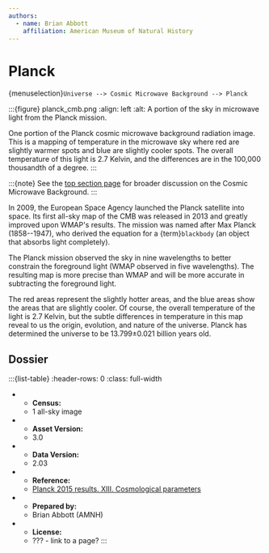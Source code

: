 ```yaml
---
authors:
  - name: Brian Abbott
    affiliation: American Museum of Natural History
---
```



# Planck

{menuselection}`Universe --> Cosmic Microwave Background --> Planck`




:::{figure} planck_cmb.png
:align: left
:alt: A portion of the sky in microwave light from the Planck mission.

One portion of the Planck cosmic microwave background radiation image. This is a mapping of temperature in the microwave sky where red are slightly warmer spots and blue are slightly cooler spots. The overall temperature of this light is 2.7 Kelvin, and the differences are in the 100,000 thousandth of a degree. 
:::


:::{note}
See the [top section page](../index) for broader discussion on the Cosmic Microwave Background.
:::


In 2009, the European Space Agency launched the Planck satellite into space. Its first all-sky map of the CMB was released in 2013 and greatly improved upon WMAP's results. The mission was named after Max Planck (1858--1947), who derived the equation for a {term}`blackbody` (an object that absorbs light completely).

The Planck mission observed the sky in nine wavelengths to better constrain the foreground light (WMAP observed in five wavelengths). The resulting map is more precise than WMAP and will be more accurate in subtracting the foreground light.

The red areas represent the slightly hotter areas, and the blue areas show the areas that are slightly cooler. Of course, the overall temperature of the light is 2.7 Kelvin, but the subtle differences in temperature in this map reveal to us the origin, evolution, and nature of the universe. Planck has determined the universe to be 13.799&plusmn;0.021 billion years old.






## Dossier
:::{list-table}
:header-rows: 0
:class: full-width

* - **Census:**
  - 1 all-sky image
* - **Asset Version:**
  - 3.0
* - **Data Version:**
  - 2.03
* - **Reference:**
  - [Planck 2015 results. XIII. Cosmological parameters](https://doi.org/10.1051/0004-6361/201525830)
* - **Prepared by:**
  - Brian Abbott (AMNH)
* - **License:**
  - ??? - link to a page?
:::